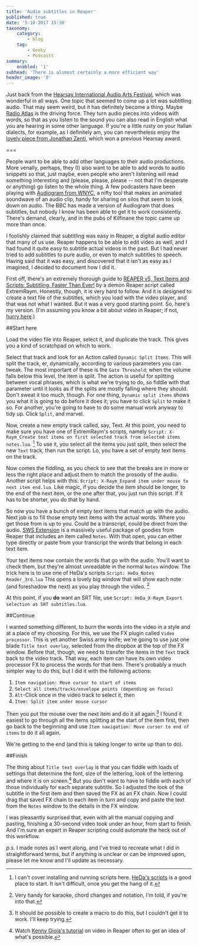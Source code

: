 ```yaml
---
title: 'Audio subtitles in Reaper'
published: true
date: '5-10-2017 15:30'
taxonomy:
    category:
        - blog
    tag:
        - Geeky
        - Podcasts
summary:
    enabled: '1'
subhead: 'There is alsmost certainly a more efficient way'
header_image: '0'
---
```


Just back from the [Hearsay International Audio Arts Festival](http://www.hearsayfestival.ie/), which was wonderful in all ways. One topic that seemed to come up a lot was subtitling audio. That may seem weird, but it has definitely become a thing. Maybe [Radio Atlas](http://www.radioatlas.org/about/) is the driving force. They turn audio pieces into videos with words, so that as you listen to the sound you can also read in English what you are hearing in some other language. If you're a little rusty on your Italian dialects, for example, as I definitely am, you can nevertheless enjoy the [lovely piece from Jonathan Zenti](http://www.radioatlas.org/i-am-analog/), which won a previous Hearsay award. 

===

People want to be able to add other languages to their audio productions. More venally, perhaps, they (I) also want to be able to add words to audio snippets so that, just maybe, even people who aren't listening will read something interesting and (please, please, please -- not that I'm desperate or anything) go listen to the whole thing. A few podcasters have been playing with <a class="u-in-reply-to" href="https://medium.com/@WNYC/socialaudio-e648e8a5f2e9" >Audiogram from WNYC</a >, a nifty tool that makes an animated soundwave of an audio clip, handy for sharing on silos that seem to look down on audio. The BBC has made a version of Audiogram that does subtitles, but nobody I know has been able to get it to work consistently. There's demand, clearly, and in the pubs of Kilfinane the topic came up more than once.

I foolishly claimed that subtitling was easy in Reaper, a digital audio editor that many of us use. Reaper happens to be able to edit video as well, and I had found it quite easy to subtitle actual videos in the past. But I had never   tried to add subtitles to pure audio, or even to match subtitles to speech. Having said that it was easy, and discovered that it isn't as easy as I imagined, I decided to document how I did it.

First off, there's an extremely thorough guide to [REAPER v5, Text Items and Scripts: Subtitling, Faster Than Ever!](https://www.extremraym.com/en/reaper-v5-text-items/) by a demon Reaper script called ExtremRaym. Honestly, though, it is very hard to follow. And it is designed to create a text file of the subtitles, which you load with the video player, and that was not what I wanted. But it was a very good starting point. So, here's my version. (I'm assuming you know a bit about video in Reaper; if not, [hurry here](https://www.reaper.fm/videos.php#QHcjUEOfAA0).)

##Start here

Load the video file into Reaper, select it, and duplicate the track. This gives you a kind of scratchpad on which to work.

Select that track and look for an Action called `Dynamic Split Items`. This will split the track, er, dynamically, according to various parameters you can tweak. The most important of these is the `Gate Threshold`; when the volume falls below this level, the item is split. The action is useful for splitting between vocal phrases, which is what we're trying to do, so fiddle with that parameter until it looks as if the splits are mostly falling where they should. Don't sweat it too much, though. For one thing, `Dynamic split items` shows you what it is going to do before it does it; you have to click `Split` to make it so. For another, you're going to have to do some manual work anyway to tidy up. Click `Split`, and marvel.

Now, create a new empty track called, say, Text. At this point, you need to make sure you have one of ExtremRaym's scripts, namely `Script: X-Raym_Create text items on first selected track from selected items notes.lua`. [^1]  To use it, you select all the items you just split, then select the new `Text` track, then run the script. Lo, you have a set of empty text items on the track.

[^1]: I can't cover installing and running scripts here. [HeDa's scripts](https://reaper.hector-corcin.com/) is a good place to start. It isn't difficult, once you get the hang of it.

Now comes the fiddling, as you check to see that the breaks are in more or less the right place and adjust them to match the prosody of the audio. Another script helps with this: `Script: X-Raym_Expand item under mouse to next item end.lua`. Like magic, if you decide the item should be longer, to the end of the next item, or the one after that, you just run this script. If it has to be shorter, you do that by hand.

So now you have a bunch of empty text items that match up with the audio. Next job is to fill those empty text items with the actual words. Where you get those from is up to you. Could be a transcript, could be direct from the audio. [SWS Extension](http://sws-extension.org/) is a massively useful package of goodies from Reaper that includes an item called `Notes`. With that open, you can either type directly or paste from your transcript the words that belong in each text item.

Your text items now contain the words that go with the audio. You'll want to check them, but they're almost unreadable in the normal `Notes` window. The trick here is to use one of HeDa's scripts `Script: HeDa_Notes Reader_3rd.lua` This opens a lovely big window that will show each note (and foreshadow the next) as you play through the video. [^2]

[^2]: Very handy for karaoke, chord changes and notation, I'm told, if you're into that.

At this point, if you **do** want an SRT file, use `Script: HeDa_X-Raym_Export selection as SRT subtitles.lua`. 

##Continue

I wanted something different, to burn the words into the video in a style and at a place of my choosing. For this, we use the FX plugin called `Video processor`. This is yet another Swiss army knife; we're going to use just one blade `Title text overlay`, selected from the dropbox at the top of the FX window. Before that, though, we need to transfer the items in the `Text` track back to the video track. That way, each item can have its own video processor FX to process the words for that item. There's probably a much simpler way to do this, but I did it with the following actions:

1. `Item navigation: Move cursor to start of items`
2. `Select all items/tracks/envelope points (depending on focus)`
3. `Alt`-Click once in the video track to select it, then
3. `Item: Split item under mouse cursor`

Then you put the mouse over the next item and do it all again.[^3] I found it easiest to go through all the items splitting at the start of the item first, then go back to the beginning and use `Item navigation: Move cursor to end of items` to do it all again.

We're getting to the end (and this is taking longer to write up than to do).

##Finish

The thing about `Title text overlay` is that you can fiddle with loads of settings that determine the font, size of the lettering, look of the lettering and where it is on screen.[^4] But you don't want to have to fiddle with each of those individually for each separate subtitle. So I adjusted the look of the subtitle in the first item and then saved the FX as an FX chain. Now I could drag that saved FX chain to each item in turn and copy and paste the text from the `Notes` window to the details in the FX window. 

I was pleasantly surprised that, even with all the manual copying and pasting, finishing a 30-second video took under an hour, from start to finish. And I'm sure an expert in Reaper scripting could automate the heck out of this workflow. 

*p.s.* I made notes as I went along, and I've tried to recreate what I did in straightforward terms, but if anything is unclear or can be improved upon, please let me know and I'll update as necessary.

[^3]: It should be possible to create a macro to do this, but I couldn't get it to work. I'll keep trying.

[^4]: Watch [Kenny Gioia's tutorial](https://www.reaper.fm/videos.php#QHcjUEOfAA0) on video in Reaper often to get an idea of what's possible.
